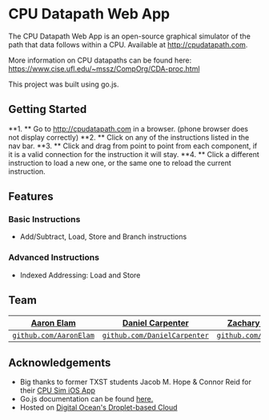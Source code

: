 # CPU Datapath Web App
The CPU Datapath Web App is an open-source graphical simulator of the path that data follows within a CPU. Available at http://cpudatapath.com. 

More information on CPU datapaths can be found here: https://www.cise.ufl.edu/~mssz/CompOrg/CDA-proc.html

This project was built using go.js.



## Getting Started
**1. **  Go to http://cpudatapath.com in a browser. (phone browser does not display correctly)
**2. **  Click on any of the instructions listed in the nav bar.
**3. **  Click and drag from point to point from each component, if it is a valid connection for the instruction it will stay.
**4. **  Click a different instruction to load a new one, or the same one to reload the current instruction.


## Features
### Basic Instructions
 - Add/Subtract, Load, Store and Branch instructions
 ### Advanced Instructions 
 - Indexed Addressing: Load and Store

## Team
| <a href="http://github.com/AaronElam" target="_blank">**Aaron Elam**</a> | <a href="http://github.com/DanielCarpenter" target="_blank">**Daniel Carpenter**</a> | <a href="https://github.com/zachboemer" target="_blank">**Zachary Boemer**</a> |
| :---: |:---:| :---:|
| <a href="http://github.com/Speztra" target="_blank">`github.com/AaronElam`</a> | <a href="http://github.com/" target="_blank">`github.com/DanielCarpenter`</a> | <a href="http://github.com/zachboemer" target="_blank">`github.com/zachboemer`</a> |

## Acknowledgements
- Big thanks to former TXST students Jacob M. Hope & Connor Reid for their [CPU Sim iOS App](https://github.com/JacobMHope/cpu-sim)
- Go.js documentation can be found [here.](https://gojs.net/latest/index.html "GOjs Documentation")
- Hosted on [Digital Ocean's Droplet-based Cloud](https://www.digitalocean.com/ "Digital Ocean Homepage")

